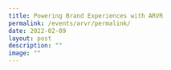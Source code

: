 ```yaml
---
title: Powering Brand Experiences with ARVR
permalink: /events/arvr/permalink/
date: 2022-02-09
layout: post
description: ""
image: ""
---
```

